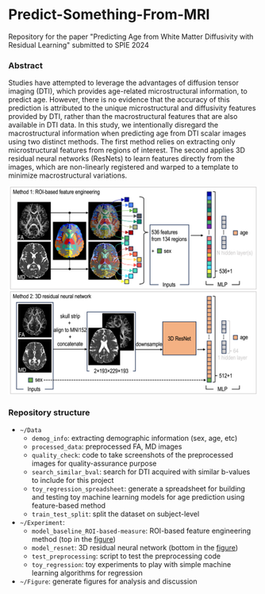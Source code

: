 # Predict-Something-From-MRI

Repository for the paper "Predicting Age from White Matter Diffusivity with Residual Learning" submitted to SPIE 2024

### Abstract

Studies have attempted to leverage the advantages of diffusion tensor imaging (DTI), which provides age-related microstructural information, to predict age. However, there is no evidence that the accuracy of this prediction is attributed to the unique microstructural and diffusivity features provided by DTI, rather than the macrostructural features that are also available in DTI data. In this study, we intentionally disregard the macrostructural information when predicting age from DTI scalar images using two distinct methods. The first method relies on extracting only microstructural features from regions of interest. The second applies 3D residual neural networks (ResNets) to learn features directly from the images, which are non-linearly registered and warped to a template to minimize macrostructural variations.

![methods](Figure/method_figure_v3.png)


### Repository structure

- `~/Data`
    - `demog_info`: extracting demographic information (sex, age, etc)
    - `processed_data`: preprocessed FA, MD images
    - `quality_check`: code to take screenshots of the preprocessed images for quality-assurance purpose
    - `search_similar_bval`: search for DTI acquired with similar b-values to include for this project
    - `toy_regression_spreadsheet`: generate a spreadsheet for building and testing toy machine learning models for age prediction using feature-based method
    - `train_test_split`: split the dataset on subject-level
- `~/Experiment`:
    - `model_baseline_ROI-based-measure`: ROI-based feature engineering method (top in the [figure](#abstract))
    - `model_resnet`: 3D residual neural network (bottom in the [figure](#abstract))
    - `test_preprocessing`: script to test the preprocessing code
    - `toy_regression`: toy experiments to play with simple machine learning algorithms for regression
- `~/Figure`: generate figures for analysis and discussion